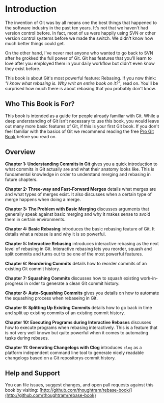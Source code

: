 # Introduction

The invention of Git was by all means one the best things that happened to the software industry in the past ten years. It's not that we haven't had version control before. In fact, most of us were happily using SVN or other version control systems before we made the switch. We didn't know how much better things could get. 

On the other hand, I've never met anyone who wanted to go back to SVN after he grokked the full power of Git. Git has features that you'll learn to love after you employed them in your daily workflow but didn't even know they exist before.

This book is about Git's most powerful feature: Rebasing. If you now think: *"I know what rebasing is. Why writ an entire book on it?"*, read on. You'll be surprised how much there is about rebasing that you probably don't know.

## Who This Book is For?

This book is intended as a guide for people already familiar with Git. While a deep understanding of Git isn't necessary to use this book, you would leave out many more basic features of Git, if this is your first Git book. If you don't feel familiar with the basics of Git we recommend reading the free [Pro Git Book](http://git-scm.com/book) before you read on.

## Overview

**Chapter 1: Understanding Commits in Git** gives you a quick introduction to what commits in Git actually are and what their anatomy looks like. This is fundamental knowledge in order to understand merging and rebasing in future chapters.

**Chapter 2: Three-way and Fast-Forward Merges** details what merges are and what types of merges exist. It also discusses when a certain type of merge happens when doing a merge.

**Chapter 3: The Problem with Basic Merging** discusses arguments that generally speak against basic merging and why it makes sense to avoid them in certain environments.

**Chapter 4: Basic Rebasing** introduces the basic rebasing feature of Git. It details what a rebase is and why it is so powerful.

**Chapter 5: Interactive Rebasing** introduces interactive rebasing as the next level of rebasing in Git. Interactive rebasing lets you reorder, squash and split commits and turns out to be one of the most powerful features.

**Chapter 6: Reordering Commits** details how to reorder commits of an existing Git commit history.

**Chapter 7: Squashing Commits** discusses how to squash existing work-in-progress in order to generate a clean Git commit history.

**Chapter 8: Auto-Squashing Commits** gives you details on how to automate the squashing process when rebaseing in Git.

**Chapter 9: Splitting Up Existing Commits** details how to go back in time and split up existing commits of an existing commit history.

**Chapter 10: Executing Programs during Interactive Rebases** discusses how to execute programs when rebasing interactively. This is a feature that is not very well known but quite powerful when it comes to automating tasks during rebases.

**Chapter 11: Generating Changelogs with Clog** introduces `clog` as a platform independent command line tool to generate nicely readable changelogs based on a Git repositorys commit history.

## Help and Support

You can file issues, suggest changes, and open pull requests against this book by visiting: [http://github.com/thoughtram/rebase-book/](http://github.com/thoughtram/rebase-book)
